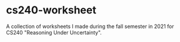# cs240-worksheet

A collection of worksheets I made during the fall semester in 2021 for CS240 "Reasoning Under Uncertainty". 
